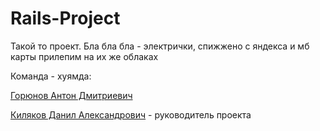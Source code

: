 # Rails-Project

Такой то проект. Бла бла бла - электрички, спижжено с яндекса и мб карты прилепим на их же облаках

Команда - хуямда:

[Горюнов Антон Дмитриевич](https://github.com/gerafko)

[Киляков Данил Александрович](https://github.com/DanilKilyakov) - руководитель проекта
